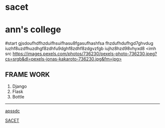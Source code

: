 # sacet
# ann's college
#start
gjsdoufhdfhzduifhsuifhasu8fgasufhashfsa fhzdufhdufhgd7ghvdug iuzhf8uzdfhuzdhgf8zdhfu9dghf8zdhf8zdgvzfgb iujhz8hzd98vhyxd8
<imh src https://images.pexels.com/photos/736230/pexels-photo-736230.jpeg?cs=srgb&dl=pexels-jonas-kakaroto-736230.jpg&fm=jpg>
## FRAME WORK
1. Django
2. Flask
3. Bottle
--------

[apssdc](HTTP://APSSDC.COM)

[SACET](HTTP://SACET.COM)
